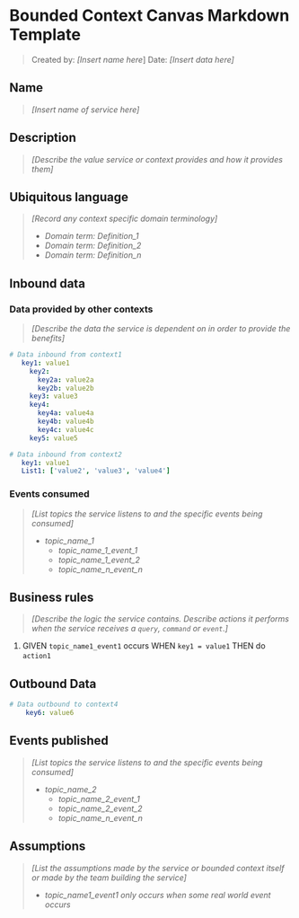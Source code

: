# Bounded Context Canvas Markdown Template


> Created by: *[Insert name here*] Date: *[Insert data here]*

## Name

>*[Insert name of service here]*

## Description

>*[Describe the value service or context provides and how it provides them]*

## Ubiquitous language

>*[Record any context specific domain terminology]*
>
>- *Domain term: Definition_1*
>- *Domain term: Definition_2*
>- *Domain term: Definition_n*

## Inbound data

### Data provided by other contexts

>*[Describe the data the service is dependent on in order to provide the benefits]*

```yaml
# Data inbound from context1
   key1: value1
     key2: 
       key2a: value2a
       key2b: value2b
     key3: value3
     key4: 
       key4a: value4a
       key4b: value4b
       key4c: value4c
     key5: value5
```

```yaml
# Data inbound from context2
   key1: value1
   List1: ['value2', 'value3', 'value4']
```

### Events consumed

>*[List topics the service listens to and the specific events being consumed]*
>
>- *topic_name_1*
>   - *topic_name_1_event_1*
>   - *topic_name_1_event_2*
>   - *topic_name_n_event_n*

## Business rules

> *[Describe the logic the service contains. Describe actions it performs when the service receives a `query`, `command` or `event`.]*

1. GIVEN `topic_name1_event1` occurs WHEN `key1 = value1` THEN do `action1`

## Outbound Data

```yaml
# Data outbound to context4
    key6: value6
```

## Events published

>*[List topics the service listens to and the specific events being consumed]*
>
>- *topic_name_2*
>   - *topic_name_2_event_1*
>   - *topic_name_2_event_2*
>   - *topic_name_n_event_n*

## Assumptions

> *[List the assumptions made by the service or bounded context itself or made by the team building the service]*
>
>- *topic_name1_event1 only occurs when some real world event occurs*
